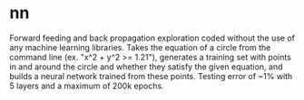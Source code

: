 # nn

Forward feeding and back propagation exploration coded without the use of any machine learning libraries. Takes the equation of a circle from the command line (ex. "x^2 + y^2 >= 1.21"), generates a training set with points in and around the circle and whether they satisfy the given equation, and builds a neural network trained from these points. Testing error of ~1% with 5 layers and a maximum of 200k epochs.
